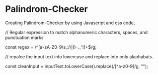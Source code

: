 # Palindrom-Checker

Creating Palindrom-Checker by using Javascript and css code,

// Regular expression to match alphanumeric characters, spaces, and punctuation marks

const regex = /^[a-zA-Z0-9\s,:/\\|()\-._'!]+$/g;

// repalce the input text into lowercase and replace into only alaphabats.

const cleanInput = inputText.toLowerCase().replace(/[^a-z0-9]/g, "");
